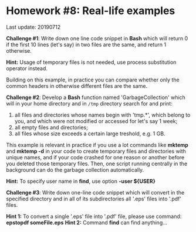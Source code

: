 # Homework #8: Real-life examples

Last update: 20190712

**Challenge #1**: Write down one line code snippet in **Bash** which will return 0 if the first 10 lines (let's say) in two files are the same, and return 1 otherwise. 

**Hint:** Usage of temporary files is not needed, use process substitution operator instead.

Building on this example, in practice you can compare whether only the common headers in otherwise different files are the same.

**Challenge #2**: Develop a **Bash** function named 'GarbageCollection' which will in your home directory and in ```/tmp``` directory search for and print:
1. all files and directories whose names begin with 'tmp.*', which belong to you, and which were not modified or accessed for let's say 1 week;
2. all empty files and directories;
2. all files whose size exceeds a certain large treshold, e.g. 1 GB.

This example is relevant in practice if you use a lot commands like **mktemp** and **mktemp -d** in your code to create temporary files and directories with unique names, and if your code crashed for one reason or another before you deleted those temporary files. Then, one script running centrally in the background can do the garbage collection automatically. 

**Hint:** To specify user name in **find**, use option **-user ${USER}** 

**Challenge #3**: Write down one-line code snippet which will convert in the specified directory and in all of its subdirectories all '.eps' files into '.pdf' files. 

**Hint 1:** To convert a single '.eps' file into '.pdf' file, please use command: **epstopdf someFile.eps**
**Hint 2:** Command **find** can find anything...